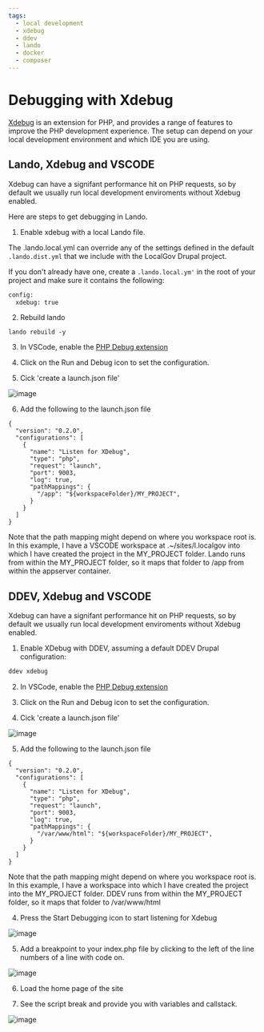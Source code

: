 ```yaml
---
tags:
  - local development
  - xdebug
  - ddev
  - lando
  - docker
  - composer
---
```


# Debugging with Xdebug

[Xdebug](https://xdebug.org/) is an extension for PHP, and provides a range of
features to improve the PHP development experience. The setup can depend on your
local development environment and which IDE you are using.

## Lando, Xdebug and VSCODE
Xdebug can have a signifant performance hit on PHP requests, so by default we
usually run local development enviroments without Xdebug enabled.

Here are steps to get debugging in Lando.

1. Enable xdebug with a local Lando file.

The .lando.local.yml can override any of the settings defined in the default
`.lando.dist.yml` that we include with the LocalGov Drupal project.

If you don't already have one, create a `.lando.local.ym'` in the root of your
project and make sure it contains the following:

``` bash
config:
  xdebug: true
```

2. Rebuild lando

```
lando rebuild -y
```

3. In VSCode, enable the [PHP Debug extension](https://marketplace.visualstudio.com/items?itemName=xdebug.php-debug)

4. Click on the Run and Debug icon to set the configuration.

5. Cick 'create a launch.json file'

![image](https://user-images.githubusercontent.com/326588/214636701-adfddb25-fe84-45b2-bab3-dcd74197aa43.png)

6. Add the following to the launch.json file

```
{
  "version": "0.2.0",
  "configurations": [
    {
      "name": "Listen for XDebug",
      "type": "php",
      "request": "launch",
      "port": 9003,
      "log": true,
      "pathMappings": {
        "/app": "${workspaceFolder}/MY_PROJECT",
      }
    }
  ]
}
```

Note that the path mapping might depend on where you workspace root is.
In this example, I have a VSCODE workspace at .~/sites/l.localgov into which I
have created the project in the MY_PROJECT folder. Lando runs from within the
MY_PROJECT folder, so it maps that folder to /app from within the appserver
container.

## DDEV, Xdebug and VSCODE

Xdebug can have a signifant performance hit on PHP requests, so by default we
usually run local development enviroments without Xdebug enabled.

1. Enable XDebug with DDEV, assuming a default DDEV Drupal configuration:

``` bash
ddev xdebug
```

2. In VSCode, enable the [PHP Debug extension](https://marketplace.visualstudio.com/items?itemName=xdebug.php-debug)

3. Click on the Run and Debug icon to set the configuration.
4. Cick 'create a launch.json file'

![image](https://user-images.githubusercontent.com/326588/214636701-adfddb25-fe84-45b2-bab3-dcd74197aa43.png)

5. Add the following to the launch.json file

```
{
  "version": "0.2.0",
  "configurations": [
    {
      "name": "Listen for XDebug",
      "type": "php",
      "request": "launch",
      "port": 9003,
      "log": true,
      "pathMappings": {
        "/var/www/html": "${workspaceFolder}/MY_PROJECT",
      }
    }
  ]
}
```

Note that the path mapping might depend on where you workspace root is.
In this example, I have a workspace into which I have created the project into the MY_PROJECT folder.
DDEV runs from within the MY_PROJECT folder, so it maps that folder to /var/www/html

4. Press the Start Debugging icon to start listening for Xdebug

![image](https://user-images.githubusercontent.com/326588/214638003-307edc98-0a41-4dff-a5e1-ed522662e74a.png)


5. Add a breakpoint to your index.php file by clicking to the left of the line numbers of a line with code on.

![image](https://user-images.githubusercontent.com/326588/214638221-b5735376-1d05-4598-bd5e-cf206696365c.png)

6. Load the home page of the site

7. See the script break and provide you with variables and callstack.

![image](https://user-images.githubusercontent.com/326588/214638545-e4ebce7d-0547-44ae-9a5e-1e11f72c27a0.png)


